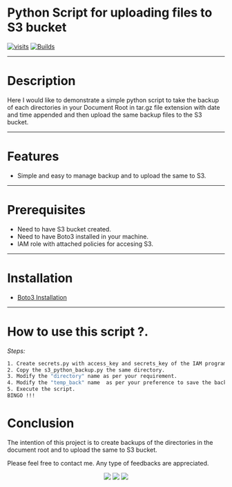 # Python Script for uploading files to S3 bucket
[![visits](https://github-visit-counter.herokuapp.com/{amalbosemathew}/{s3_python_backup_script}/visits.svg)](#)
[![Builds](https://travis-ci.org/joemccann/dillinger.svg?branch=master)](https://travis-ci.org/joemccann/dillinger)

---
# Description

Here I would like to demonstrate a simple python script to take the backup of each directories in your Document Root in tar.gz file extension with date and time appended and then upload the same backup files to the S3 bucket. 

---

# Features

- Simple and easy to manage backup and to upload the same to S3.
---
# Prerequisites

- Need to have S3 bucket created.
- Need to have Boto3 installed in your machine.
- IAM role with attached policies for accesing S3.

---
# Installation 

- [Boto3 Installation]("https://pypi.org/project/boto3/")
---
# How to use this script ?.
_Steps:_
```sh
1. Create secrets.py with access_key and secrets_key of the IAM programatic user access with S3 full access.
2. Copy the s3_python_backup.py the same directory.
3. Modify the "directory" name as per your requirement.
4. Modify the "temp_back" name  as per your preference to save the backup locally.
5. Execute the script. 
BINGO !!!
```

# Conclusion

The intention of this project is to create backups of the directories in the document root and to upload the same to S3 bucket.

Please feel free to contact me. Any type of feedbacks are appreciated.
<p align="center">
<a href="mailto:mathew.amalbose@gmail.com"><img src="https://img.shields.io/badge/-mathew.amalbose@gmail.com-D14836?style=flat&logo=Gmail&logoColor=white"/></a>
<a href="https://www.linkedin.com/in/amal-bose-mathew"><img src="https://img.shields.io/badge/-Linkedin-blue"/></a>
<a href="https://techbit-new.blogspot.com/"><img src="https://img.shields.io/badge/-Blogger-orange"/></a>
  

